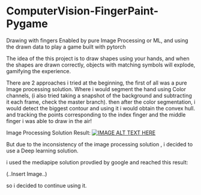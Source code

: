 # ComputerVision-FingerPaint-Pygame
Drawing with fingers Enabled by pure Image Processing or ML, and using the drawn data to play a game built with pytorch

The idea of the this project is to draw shapes using your hands, and when the shapes are drawn correctly, objects with matching symbols will explode, gamifying the experience.


There are 2 approaches i tried at the beginning, the first of all was a pure Image processing solution.
Where i would segment the hand using Color channels, (i also tried taking a snapshot of the background and subtracting it each frame, check the master branch).
then after the color segmentation, i would detect the biggest contour and using it i would obtain the convex hull.
and tracking the points corresponding to the index finger and the middle finger i was able to draw in the air!

Image Processing Solution Result:
[![IMAGE ALT TEXT HERE](https://img.youtube.com/vi/O0KwbtfEN0w/0.jpg)](https://youtu.be/O0KwbtfEN0w)

But due to the inconsistency of the image processing solution , i decided to use a Deep learning solution.

i used the mediapipe solution provdied by google and reached this result:

(..Insert Image..)

so i decided to continue using it.
